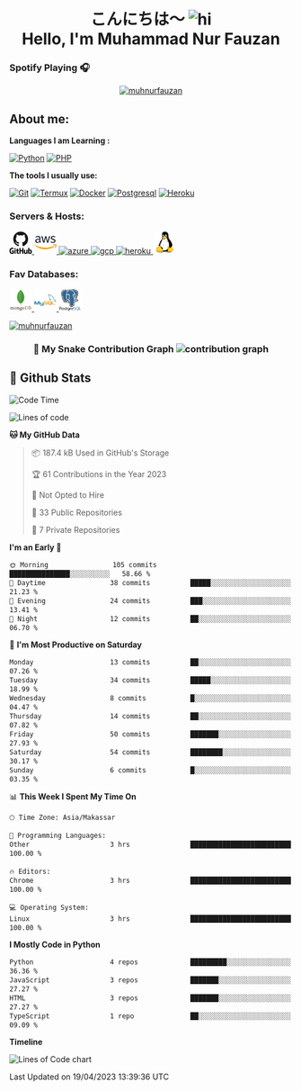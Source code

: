 <h1 align="center">こんにちは〜 <img src="https://user-images.githubusercontent.com/1303154/88677602-1635ba80-d120-11ea-84d8-d263ba5fc3c0.gif" width="40px" alt="hi"><br>Hello, I'm Muhammad Nur Fauzan</h1>

### Spotify Playing 🎧
<p align="center"> <a href="https://spotify-github-profile.vercel.app/api/view?uid=31b4jpi7kf7oulwx6heboi27yr4y&redirect=true"><img src="https://spotify-github-profile.vercel.app/api/view?uid=31b4jpi7kf7oulwx6heboi27yr4y&cover_image=true&theme=default&show_offline=true&background_color=121212&bar_color_cover=true" alt="muhnurfauzan" /></a> </p>

## **About me**:

**Languages I am Learning :**

[![Python](https://img.shields.io/badge/-Python-%232c3e50?style=flat-square&logo=python)](https://python.org)
[![PHP](https://img.shields.io/badge/-PHP-%232c3e50?style=flat-square&logo=php)](https://php.net)

**The tools I usually use:**

[![Git](https://img.shields.io/badge/-Git-%23F05032?style=flat-square&logo=git&logoColor=%23ffffff)](https://git-scm.com)
[![Termux](https://img.shields.io/badge/-Termux-%232c3e50?style=flat-square&logo=typescript)](https://termux.com)
[![Docker](https://img.shields.io/badge/-Docker-%23007ACC?style=flat-square&logo=docker)](https://www.docker.com/)
[![Postgresql](https://img.shields.io/badge/-Postgresql-%232c3e50?style=flat-square&logo=postgresql)](https://postgresql.org)
[![Heroku](https://img.shields.io/badge/-Heroku-purple?style=flat-square&logo=heroku)](https://heroku.com)

<h3 align="left">Servers & Hosts:</h3>
<p align="left"> <a href="https://github.com/" target="_blank"> <img src="https://github.com/devicons/devicon/raw/master/icons/github/github-original-wordmark.svg" alt="github" width="40" height="40"/> </a> <a href="https://aws.amazon.com" target="_blank"> <img src="https://raw.githubusercontent.com/devicons/devicon/master/icons/amazonwebservices/amazonwebservices-original-wordmark.svg" alt="aws" width="40" height="40"/> </a> <a href="https://azure.microsoft.com/en-in/" target="_blank"> <img src="https://www.vectorlogo.zone/logos/microsoft_azure/microsoft_azure-icon.svg" alt="azure" width="40" height="40"/> </a> <a href="https://cloud.google.com" target="_blank"> <img src="https://www.vectorlogo.zone/logos/google_cloud/google_cloud-icon.svg" alt="gcp" width="40" height="40"/> </a> <a href="https://heroku.com" target="_blank"> <img src="https://www.vectorlogo.zone/logos/heroku/heroku-icon.svg" alt="heroku" width="40" height="40"/> </a> <a href="https://www.linux.org/" target="_blank"> <img src="https://raw.githubusercontent.com/devicons/devicon/master/icons/linux/linux-original.svg" alt="linux" width="40" height="40"/> </a> </p>

<h3 align="left">Fav Databases:</h3>
<p align="left"> <a href="https://www.mongodb.com/" target="_blank"> <img src="https://raw.githubusercontent.com/devicons/devicon/master/icons/mongodb/mongodb-original-wordmark.svg" alt="mongodb" width="40" height="40"/> </a> <a href="https://www.mysql.com/" target="_blank"> <img src="https://raw.githubusercontent.com/devicons/devicon/master/icons/mysql/mysql-original-wordmark.svg" alt="mysql" width="40" height="40"/> </a> <a href="https://www.postgresql.org" target="_blank"> <img src="https://raw.githubusercontent.com/devicons/devicon/master/icons/postgresql/postgresql-original-wordmark.svg" alt="postgresql" width="40" height="40"/> </a> </p>

<p align="left"> <a href="https://github.com/muhnurfauzan"><img src="https://github-profile-trophy.vercel.app/?username=muhnurfauzan" alt="muhnurfauzan" /></a> </p>

<p align="center">
  <h3 align="center">🐍 My Snake Contribution Graph 
    <img src="https://github.com/muhnurfauzan/muhnurfauzan/raw/output/github-contribution-grid-snake.svg" alt="contribution graph">
  </h3>
</p>


##  🐙 **Github Stats**

<!--START_SECTION:waka-->
![Code Time](http://img.shields.io/badge/Code%20Time-108%20hrs%2030%20mins-blue)

![Lines of code](https://img.shields.io/badge/From%20Hello%20World%20I%27ve%20Written-16.5%20thousand%20lines%20of%20code-blue)

**🐱 My GitHub Data** 

> 📦 187.4 kB Used in GitHub's Storage 
 > 
> 🏆 61 Contributions in the Year 2023
 > 
> 🚫 Not Opted to Hire
 > 
> 📜 33 Public Repositories 
 > 
> 🔑 7 Private Repositories 
 > 
**I'm an Early 🐤** 

```text
🌞 Morning                105 commits         ███████████████░░░░░░░░░░   58.66 % 
🌆 Daytime                38 commits          █████░░░░░░░░░░░░░░░░░░░░   21.23 % 
🌃 Evening                24 commits          ███░░░░░░░░░░░░░░░░░░░░░░   13.41 % 
🌙 Night                  12 commits          ██░░░░░░░░░░░░░░░░░░░░░░░   06.70 % 
```
📅 **I'm Most Productive on Saturday** 

```text
Monday                   13 commits          ██░░░░░░░░░░░░░░░░░░░░░░░   07.26 % 
Tuesday                  34 commits          █████░░░░░░░░░░░░░░░░░░░░   18.99 % 
Wednesday                8 commits           █░░░░░░░░░░░░░░░░░░░░░░░░   04.47 % 
Thursday                 14 commits          ██░░░░░░░░░░░░░░░░░░░░░░░   07.82 % 
Friday                   50 commits          ███████░░░░░░░░░░░░░░░░░░   27.93 % 
Saturday                 54 commits          ████████░░░░░░░░░░░░░░░░░   30.17 % 
Sunday                   6 commits           █░░░░░░░░░░░░░░░░░░░░░░░░   03.35 % 
```


📊 **This Week I Spent My Time On** 

```text
🕑︎ Time Zone: Asia/Makassar

💬 Programming Languages: 
Other                    3 hrs               █████████████████████████   100.00 % 

🔥 Editors: 
Chrome                   3 hrs               █████████████████████████   100.00 % 

💻 Operating System: 
Linux                    3 hrs               █████████████████████████   100.00 % 
```

**I Mostly Code in Python** 

```text
Python                   4 repos             █████████░░░░░░░░░░░░░░░░   36.36 % 
JavaScript               3 repos             ███████░░░░░░░░░░░░░░░░░░   27.27 % 
HTML                     3 repos             ███████░░░░░░░░░░░░░░░░░░   27.27 % 
TypeScript               1 repo              ██░░░░░░░░░░░░░░░░░░░░░░░   09.09 % 
```



**Timeline**

![Lines of Code chart](https://raw.githubusercontent.com/muhnurfauzan/muhnurfauzan/main/assets/bar_graph.png)


 Last Updated on 19/04/2023 13:39:36 UTC
<!--END_SECTION:waka-->

